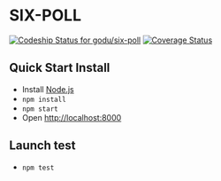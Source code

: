 # SIX-POLL
[ ![Codeship Status for godu/six-poll](https://codeship.com/projects/ffba9bd0-3450-0133-058c-127922174191/status?branch=master)](https://codeship.com/projects/100473) [![Coverage Status](https://coveralls.io/repos/godu/six-poll/badge.svg?branch=master&service=github)](https://coveralls.io/github/godu/six-poll?branch=master)

## Quick Start Install

- Install [Node.js](http://nodejs.org)
- `npm install`
- `npm start`
- Open [http://localhost:8000](http://localhost:8000)

## Launch test

- `npm test`
